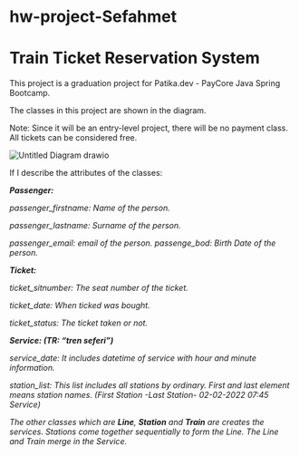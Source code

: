 # hw-project-Sefahmet
# **Train Ticket Reservation System**

This project is a graduation project for Patika.dev - PayCore Java Spring Bootcamp.

The classes in this project are shown in the diagram.

Note: Since it will be an entry-level project, there will be no payment class. All tickets can be considered free.


![Untitled Diagram drawio](https://user-images.githubusercontent.com/58665552/151546703-253c78c8-1537-46f2-8efd-e110d6905ad7.png)

If I describe the attributes of the classes:

***Passenger:***

*passenger\_firstname: Name of the person.*

*passenger\_lastname: Surname of the person.*

*passenger\_email: email of the person.
passenge\_bod: Birth Date of the person.*


***Ticket:***

*ticket\_sitnumber: The seat number of the ticket.*

*ticket\_date: When ticked was bought.*

*ticket\_status: The ticket taken or not.* 

***Service: (TR: “tren seferi”)***

*service\_date: It includes datetime of service with hour and minute information.*

*station\_list: This list includes all stations by ordinary. First and last element means station names. (First Station -Last Station- 02-02-2022 07:45 Service)*

*The other classes which are **Line**, **Station** and **Train** are creates the services. Stations come together sequentially to form the Line. The Line and Train merge in the Service.* 
